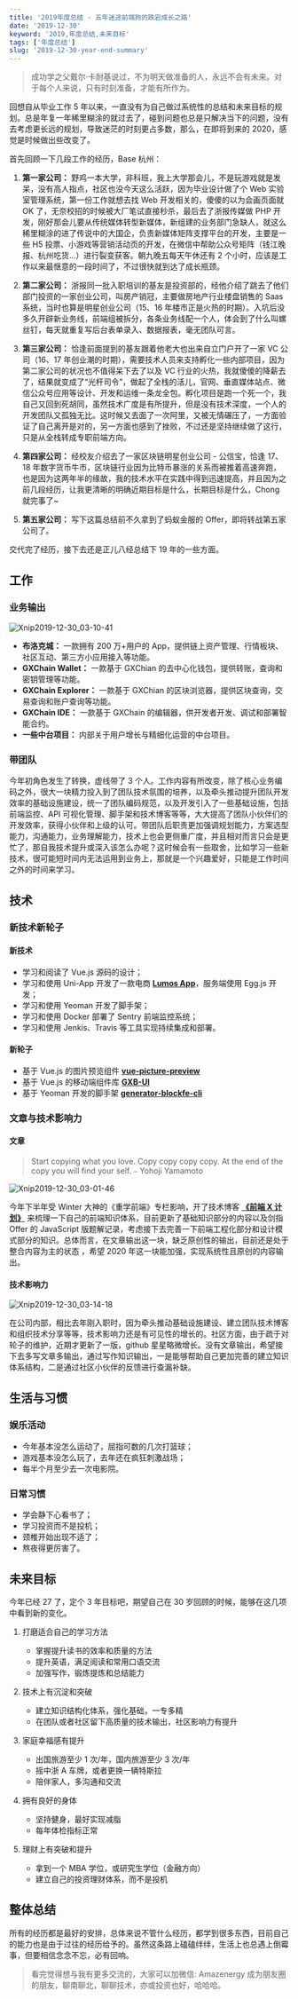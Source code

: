 ```yaml
---
title: '2019年度总结 - 五年迷途前端狗的跌宕成长之路'
date: '2019-12-30'
keyword: '2019,年度总结,未来目标'
tags: ['年度总结']
slug: '2019-12-30-year-end-summary'
---
```


> 成功学之父戴尔·卡耐基说过，不为明天做准备的人，永远不会有未来。对于每个人来说，只有时刻准备，才能有所作为。

回想自从毕业工作 5 年以来，一直没有为自己做过系统性的总结和未来目标的规划。总是年复一年稀里糊涂的就过去了，碰到问题也总是只解决当下的问题，没有去考虑更长远的规划，导致迷茫的时刻更占多数，那么，在即将到来的 2020，感觉是时候做出些改变了。

首先回顾一下几段工作的经历，Base 杭州：

1. **第一家公司：** 野鸡一本大学，非科班，我上大学那会儿，不是玩游戏就是发呆，没有高人指点，社区也没今天这么活跃，因为毕业设计做了个 Web 实验室管理系统，第一份工作就想去找 Web 开发相关的，傻傻的以为会画页面就 OK 了，无奈校招的时候被大厂笔试直接秒杀，最后去了浙报传媒做 PHP 开发，刚好那会儿要从传统媒体转型新媒体，新组建的业务部门急缺人，就这么稀里糊涂的进了传说中的大国企，负责新媒体矩阵支撑平台的开发，主要是一些 H5 投票、小游戏等营销活动页的开发，在微信中帮助公众号矩阵（钱江晚报、杭州吃货...）进行裂变获客。朝九晚五每天午休还有 2 个小时，应该是工作以来最惬意的一段时间了，不过很快就到达了成长瓶颈。
2. **第二家公司：** 浙报同一批入职培训的基友是投资部的，经他介绍了跳去了他们部门投资的一家创业公司，叫房产销冠，主要做房地产行业楼盘销售的 Saas 系统，当时也算是明星创业公司（15、16 年楼市正是火热的时期）。入坑后没多久开辟新业务线，前端组被拆分，各条业务线配一个人，体会到了什么叫螺丝钉，每天就重复写后台表单录入、数据报表，毫无团队可言。

3. **第三家公司：** 恰逢前面提到的基友跟着他老大也出来自立门户开了一家 VC 公司（16、17 年创业潮的时期），需要技术人员来支持孵化一些内部项目，因为第二家公司的状况也不值得呆下去了以及 VC 行业的火热，我就傻傻的降薪去了，结果就变成了“光杆司令”，做起了全栈的活儿，官网、垂直媒体站点、微信公众号应用等设计、开发和运维一条龙全包。孵化项目是跑一个死一个，我自己又回到死胡同，虽然技术广度是有所提升，但是没有技术深度，一个人的开发团队又孤独无比。这时候又去面了一次阿里，又被无情碾压了，一方面验证了自己离开是对的，另一方面也感到了挫败，不过还是坚持继续做了这行，只是从全栈转成专职前端方向。

4. **第四家公司：** 经校友介绍去了一家区块链明星创业公司 - 公信宝，恰逢 17、18 年数字货币牛市，区块链行业因为比特币暴涨的关系而被推着高速奔跑，也是因为这两年半的缘故，我的技术水平在实践中得到迅速提高，并且因为之前几段经历，让我更清晰的明确近期目标是什么，长期目标是什么，Chong 就完事了~
5. **第五家公司：** 写下这篇总结前不久拿到了蚂蚁金服的 Offer，即将转战第五家公司了。

交代完了经历，接下去还是正儿八经总结下 19 年的一些方面。

## 工作

### 业务输出

![Xnip2019-12-30_03-10-41](https://tva1.sinaimg.cn/large/006tNbRwly1gae8hso5ygj31n20sa41v.jpg)

- **布洛克城：** 一款拥有 200 万+用户的 App，提供链上资产管理、行情板块、社区互动、第三方小应用接入等功能。
- **GXChain Wallet：** 一款基于 GXChian 的去中心化钱包，提供转账，查询和密钥管理等功能。
- **GXChain Explorer：** 一款基于 GXChian 的区块浏览器，提供区块查询，交易查询和账户查询等功能。
- **GXChain IDE：** 一款基于 GXChain 的编辑器，供开发者开发、调试和部署智能合约。
- **一些中台项目：** 内部关于用户增长与精细化运营的中台项目。

### 带团队

今年初角色发生了转换，虚线带了 3 个人。工作内容有所改变，除了核心业务编码之外，很大一块精力投入到了团队技术氛围的培养，以及牵头推动提升团队开发效率的基础设施建设，统一了团队编码规范，以及开发引入了一些基础设施，包括前端监控、API 可视化管理、脚手架和技术博客等等，大大提高了团队小伙伴们的开发效率，获得小伙伴和上级的认可。带团队后职责更加强调规划能力，方案选型能力，沟通能力，业务理解能力，技术上也会更侧重广度，并且相对而言只会是更忙了，那自我技术提升或深入该怎么办呢？这时候会有一些取舍，比如学习一些新技术，很可能短时间内无法运用到业务上，那就是一个兴趣爱好，只能是工作时间之外的时间来学习。

## 技术

### 新技术新轮子

#### 新技术

- 学习和阅读了 Vue.js 源码的设计；
- 学习和使用 Uni-App 开发了一款电商 **[Lumos App](https://www.lumos77.com)**，服务端使用 Egg.js 开发；
- 学习和使用 Yeoman 开发了脚手架；
- 学习和使用 Docker 部署了 Sentry 前端监控系统；
- 学习和使用 Jenkis、Travis 等工具实现持续集成和部署。

#### 新轮子

- 基于 Vue.js 的图片预览组件 **[vue-picture-preview](https://github.com/xlogiccc/vue-picture-preview)**
- 基于 Vue.js 的移动端组件库 **[GXB-UI](https://www.gxbui.com/)**
- 基于 Yeoman 开发的脚手架 **[generator-blockfe-cli](https://github.com/blockfe/generator-blockfe-cli)**

### 文章与技术影响力

#### 文章

> Start copying what you love. Copy copy copy copy. At the end of the copy you will find your self. ⎯ Yohoji Yamamoto

![Xnip2019-12-30_03-01-46](https://tva1.sinaimg.cn/large/006tNbRwly1gae8hrfnokj315o0ms0ue.jpg)

今年下半年受 Winter 大神的《重学前端》专栏影响，开了技术博客 **[《前端 X 计划》](https://xlogic.me/)** 来梳理一下自己的前端知识体系，目前更新了基础知识部分的内容以及剑指 Offer 的 JavaScript 版题解记录，考虑接下去完善一下前端工程化部分和设计模式部分的知识。总体而言，在文章输出这一块，缺乏原创性的输出，目前还是处于整合内容为主的状态 ，希望 2020 年这一块能加强，实现系统性且原创的内容输出。

#### 技术影响力

![Xnip2019-12-30_03-14-18](https://tva1.sinaimg.cn/large/006tNbRwly1gae8hs5rpij31jo0fy785.jpg)

在公司内部，相比去年刚入职时，因为牵头推动基础设施建设、建立团队技术博客和组织技术分享等等，技术影响力还是有可见性的增长的。社区方面，由于疏于对轮子的维护，近期才更新了一版，github 星星略微增长。没有文章输出，希望接下去多写文章多输出，通过写作知识输出，一是能够帮助自己更加完善的建立知识体系结构，二是通过社区小伙伴的反馈进行查漏补缺。

## 生活与习惯

### 娱乐活动

- 今年基本没怎么运动了，屈指可数的几次打篮球；
- 游戏基本没怎么玩了，去年还在疯狂刺激战场；
- 每半个月至少去一次电影院。

### 日常习惯

- 学会静下心看书了；
- 学习投资而不是投机；
- 颈椎开始出现不适了；
- 熬夜得更厉害了。

## 未来目标

今年已经 27 了，定个 3 年目标吧，期望自己在 30 岁回顾的时候，能够在这几项中看到新的变化。

1. 打磨适合自己的学习方法

   - 掌握提升读书的效率和质量的方法
   - 提升英语，满足阅读和常用口语交流
   - 加强写作，锻炼提炼和总结能力

2. 技术上有沉淀和突破

   - 建立知识结构化体系，强化基础，一专多精
   - 在团队或者社区留下高质量的技术输出，社区影响力有提升

3. 家庭幸福感有提升

   - 出国旅游至少 1 次/年，国内旅游至少 3 次/年
   - 摇中浙 A 车牌，或者更换一辆特斯拉
   - 陪伴家人，多沟通和交流

4. 拥有良好的身体

   - 坚持健身，最好实现减脂
   - 每年体检指标正常

5. 理财上有突破和提升

   - 拿到一个 MBA 学位，或研究生学位（金融方向）
   - 建立自己的投资理财体系，而不是投机

## 整体总结

所有的经历都是最好的安排，总体来说不管什么经历，都学到很多东西，目前自己的能力也是由于过往的经历给予的。虽然这条路上磕磕绊绊，生活上也总遇上倒霉事，但要相信念念不忘，必有回响。

> 看完觉得想与我有更多交流的，大家可以加微信: Amazenergy 成为朋友圈的朋友，聊南聊北，聊聊技术，亦或投资也好，哈哈哈。
